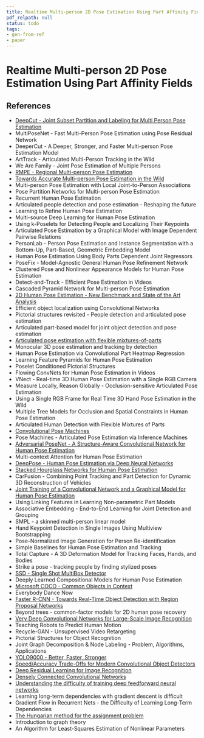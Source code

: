 ```yaml
---
title: Realtime Multi-person 2D Pose Estimation Using Part Affinity Fields
pdf_relpath: null
status: todo
tags:
- gen-from-ref
- paper
---
```


# Realtime Multi-person 2D Pose Estimation Using Part Affinity Fields

## References

- [DeepCut - Joint Subset Partition and Labeling for Multi Person Pose Estimation](./deepcut-joint-subset-partition-and-labeling-for-multi-person-pose-estimation.md)
- MultiPoseNet - Fast Multi-Person Pose Estimation using Pose Residual Network
- DeeperCut - A Deeper, Stronger, and Faster Multi-person Pose Estimation Model
- ArtTrack - Articulated Multi-Person Tracking in the Wild
- We Are Family - Joint Pose Estimation of Multiple Persons
- [RMPE - Regional Multi-person Pose Estimation](./rmpe-regional-multi-person-pose-estimation.md)
- [Towards Accurate Multi-person Pose Estimation in the Wild](./towards-accurate-multi-person-pose-estimation-in-the-wild.md)
- Multi-person Pose Estimation with Local Joint-to-Person Associations
- Pose Partition Networks for Multi-person Pose Estimation
- Recurrent Human Pose Estimation
- Articulated people detection and pose estimation - Reshaping the future
- Learning to Refine Human Pose Estimation
- Multi-source Deep Learning for Human Pose Estimation
- Using k-Poselets for Detecting People and Localizing Their Keypoints
- Articulated Pose Estimation by a Graphical Model with Image Dependent Pairwise Relations
- PersonLab - Person Pose Estimation and Instance Segmentation with a Bottom-Up, Part-Based, Geometric Embedding Model
- Human Pose Estimation Using Body Parts Dependent Joint Regressors
- PoseFix - Model-Agnostic General Human Pose Refinement Network
- Clustered Pose and Nonlinear Appearance Models for Human Pose Estimation
- Detect-and-Track - Efficient Pose Estimation in Videos
- Cascaded Pyramid Network for Multi-person Pose Estimation
- [2D Human Pose Estimation - New Benchmark and State of the Art Analysis](./2d-human-pose-estimation-new-benchmark-and-state-of-the-art-analysis.md)
- Efficient object localization using Convolutional Networks
- Pictorial structures revisited - People detection and articulated pose estimation
- Articulated part-based model for joint object detection and pose estimation
- [Articulated pose estimation with flexible mixtures-of-parts](./articulated-pose-estimation-with-flexible-mixtures-of-parts.md)
- Monocular 3D pose estimation and tracking by detection
- Human Pose Estimation via Convolutional Part Heatmap Regression
- Learning Feature Pyramids for Human Pose Estimation
- Poselet Conditioned Pictorial Structures
- Flowing ConvNets for Human Pose Estimation in Videos
- VNect - Real-time 3D Human Pose Estimation with a Single RGB Camera
- Measure Locally, Reason Globally - Occlusion-sensitive Articulated Pose Estimation
- Using a Single RGB Frame for Real Time 3D Hand Pose Estimation in the Wild
- Multiple Tree Models for Occlusion and Spatial Constraints in Human Pose Estimation
- Articulated Human Detection with Flexible Mixtures of Parts
- [Convolutional Pose Machines](./convolutional-pose-machines.md)
- Pose Machines - Articulated Pose Estimation via Inference Machines
- [Adversarial PoseNet - A Structure-Aware Convolutional Network for Human Pose Estimation](./adversarial-posenet-a-structure-aware-convolutional-network-for-human-pose-estimation.md)
- Multi-context Attention for Human Pose Estimation
- [DeepPose - Human Pose Estimation via Deep Neural Networks](./deeppose-human-pose-estimation-via-deep-neural-networks.md)
- [Stacked Hourglass Networks for Human Pose Estimation](./stacked-hourglass-networks-for-human-pose-estimation.md)
- CarFusion - Combining Point Tracking and Part Detection for Dynamic 3D Reconstruction of Vehicles
- [Joint Training of a Convolutional Network and a Graphical Model for Human Pose Estimation](./joint-training-of-a-convolutional-network-and-a-graphical-model-for-human-pose-estimation.md)
- Using Linking Features in Learning Non-parametric Part Models
- Associative Embedding - End-to-End Learning for Joint Detection and Grouping
- SMPL - a skinned multi-person linear model
- Hand Keypoint Detection in Single Images Using Multiview Bootstrapping
- Pose-Normalized Image Generation for Person Re-identification
- Simple Baselines for Human Pose Estimation and Tracking
- Total Capture - A 3D Deformation Model for Tracking Faces, Hands, and Bodies
- Strike a pose - tracking people by finding stylized poses
- [SSD - Single Shot MultiBox Detector](./ssd-single-shot-multibox-detector.md)
- Deeply Learned Compositional Models for Human Pose Estimation
- [Microsoft COCO - Common Objects in Context](./microsoft-coco-common-objects-in-context.md)
- Everybody Dance Now
- [Faster R-CNN - Towards Real-Time Object Detection with Region Proposal Networks](./faster-r-cnn-towards-real-time-object-detection-with-region-proposal-networks.md)
- Beyond trees - common-factor models for 2D human pose recovery
- [Very Deep Convolutional Networks for Large-Scale Image Recognition](./very-deep-convolutional-networks-for-large-scale-image-recognition.md)
- Teaching Robots to Predict Human Motion
- Recycle-GAN - Unsupervised Video Retargeting
- Pictorial Structures for Object Recognition
- Joint Graph Decomposition & Node Labeling - Problem, Algorithms, Applications
- [YOLO9000 - Better, Faster, Stronger](./yolo9000-better-faster-stronger.md)
- [Speed/Accuracy Trade-Offs for Modern Convolutional Object Detectors](./speed-accuracy-trade-offs-for-modern-convolutional-object-detectors.md)
- [Deep Residual Learning for Image Recognition](./deep-residual-learning-for-image-recognition.md)
- [Densely Connected Convolutional Networks](./densely-connected-convolutional-networks.md)
- [Understanding the difficulty of training deep feedforward neural networks](./understanding-the-difficulty-of-training-deep-feedforward-neural-networks.md)
- Learning long-term dependencies with gradient descent is difficult
- Gradient Flow in Recurrent Nets - the Difficulty of Learning Long-Term Dependencies
- [The Hungarian method for the assignment problem](./the-hungarian-method-for-the-assignment-problem.md)
- Introduction to graph theory
- An Algorithm for Least-Squares Estimation of Nonlinear Parameters
